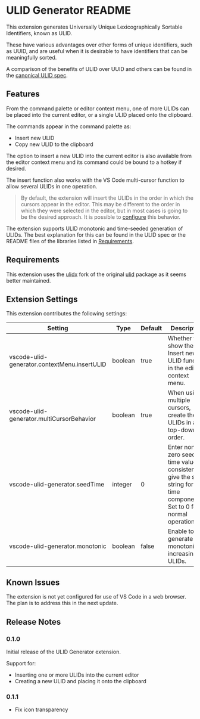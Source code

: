 # ULID Generator README

This extension generates Universally Unique Lexicographically Sortable Identifiers, known as ULID.

These have various advantages over other forms of unique identifiers, such as UUID, and are useful when it is desirable to have identifiers that can be meaningfully sorted.

A comparison of the benefits of ULID over UUID and others can be found in the [canonical ULID spec](https://github.com/ulid/spec).

## Features

From the command palette or editor context menu, one of more ULIDs can be placed into the current editor, or a single ULID placed onto the clipboard.

The commands appear in the command palette as:
* Insert new ULID
* Copy new ULID to the clipboard

The option to insert a new ULID into the current editor is also available from the editor context menu and its command could be bound to a hotkey if desired.

The insert function also works with the VS Code multi-cursor function to allow several ULIDs in one operation. 

> By default, the extension will insert the ULIDs in the order in which the cursors appear in the editor. This may be different to the order in which they were selected in the editor, but in most cases is going to be the desired approach. It is possible to [configure](#extension-settings) this behavior.

The extension supports ULID monotonic and time-seeded generation of ULIDs. The best explanation for this can be found in the ULID spec or the README files of the libraries listed in [Requirements](#requirements).

## Requirements

This extension uses the [ulidx](https://github.com/perry-mitchell/ulidx) fork of the original [ulid](https://github.com/ulid/javascript) package as it seems better maintained. 

## Extension Settings

This extension contributes the following settings:

| Setting | Type | Default | Description |
|---------|------|---------|-------------|
| vscode-ulid-generator.contextMenu.insertULID | boolean | true | Whether to show the Insert new ULID function in the editor context menu. |
| vscode-ulid-generator.multiCursorBehavior | boolean | true | When using multiple cursors, create the ULIDs in a top-down order. |
| vscode-ulid-generator.seedTime | integer | 0 | Enter non-zero seed time value to consistently give the same string for the time component.<br>Set to 0 for normal operation. |
| vscode-ulid-generator.monotonic | boolean | false | Enable to generate monotonically increasing ULIDs. |

## Known Issues

The extension is not yet configured for use of VS Code in a web browser. The plan is to address this in the next update.

## Release Notes

### 0.1.0

Initial release of the ULID Generator extension.

Support for:
* Inserting one or more ULIDs into the current editor
* Creating a new ULID and placing it onto the clipboard

### 0.1.1

* Fix icon transparency